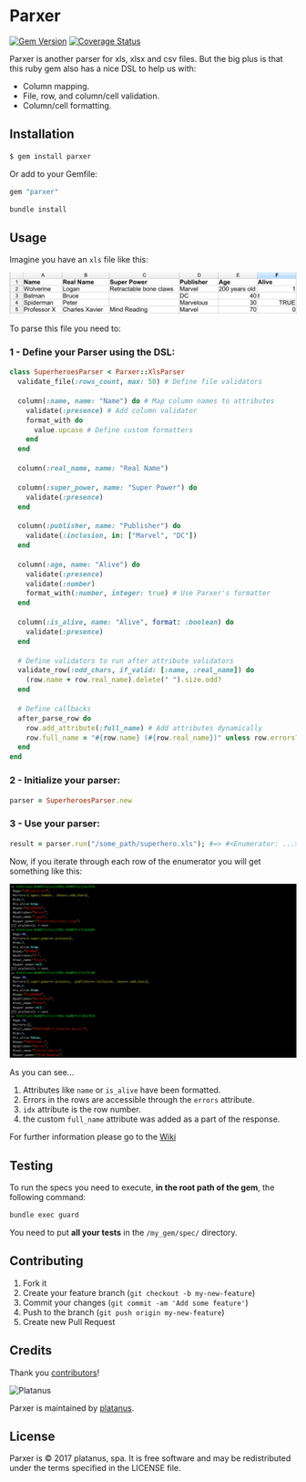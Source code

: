 # Parxer

[![Gem Version](https://badge.fury.io/rb/parxer.svg)](https://badge.fury.io/rb/parxer)
[![Coverage Status](https://coveralls.io/repos/github/platanus/parxer/badge.svg?branch=master)](https://coveralls.io/github/platanus/parxer?branch=master)

Parxer is another parser for xls, xlsx and csv files. But the big plus is that this ruby gem also has a nice DSL to help us with:

- Column mapping.
- File, row, and column/cell validation.
- Column/cell formatting.

## Installation

```bash
$ gem install parxer
```

Or add to your Gemfile:

```ruby
gem "parxer"
```

```bash
bundle install
```

## Usage

Imagine you have an `xls` file like this:

<img src="./docs/images/superheroes-xls.png" />

To parse this file you need to:

### 1 - Define your Parser using the DSL:

```ruby
class SuperheroesParser < Parxer::XlsParser
  validate_file(:rows_count, max: 50) # Define file validators

  column(:name, name: "Name") do # Map column names to attributes
    validate(:presence) # Add column validator
    format_with do
      value.upcase # Define custom formatters
    end
  end

  column(:real_name, name: "Real Name")

  column(:super_power, name: "Super Power") do
    validate(:presence)
  end

  column(:publisher, name: "Publisher") do
    validate(:inclusion, in: ["Marvel", "DC"])
  end

  column(:age, name: "Alive") do
    validate(:presence)
    validate(:number)
    format_with(:number, integer: true) # Use Parxer's formatter
  end

  column(:is_alive, name: "Alive", format: :boolean) do
    validate(:presence)
  end

  # Define validators to run after attribute validators
  validate_row(:odd_chars, if_valid: [:name, :real_name]) do
    (row.name + row.real_name).delete(" ").size.odd?
  end

  # Define callbacks
  after_parse_row do
    row.add_attribute(:full_name) # Add attributes dynamically
    row.full_name = "#{row.name} (#{row.real_name})" unless row.errors?
  end
end
```

### 2 - Initialize your parser:

```ruby
parser = SuperheroesParser.new
```

### 3 - Use your parser:

```ruby
result = parser.run("/some_path/superhero.xls"); #=> #<Enumerator: ...>
```

Now, if you iterate through each row of the enumerator you will get something like this:

<img src="./docs/images/parxer-response.png" />

As you can see...

1. Attributes like `name` or `is_alive` have been formatted.
2. Errors in the rows are accessible through the `errors` attribute.
3. `idx` attribute is the row number.
4. the custom `full_name` attribute was added as a part of the response.

For further information please go to the [Wiki](https://github.com/platanus/parxer/wiki)

## Testing

To run the specs you need to execute, **in the root path of the gem**, the following command:

```bash
bundle exec guard
```

You need to put **all your tests** in the `/my_gem/spec/` directory.

## Contributing

1. Fork it
2. Create your feature branch (`git checkout -b my-new-feature`)
3. Commit your changes (`git commit -am 'Add some feature'`)
4. Push to the branch (`git push origin my-new-feature`)
5. Create new Pull Request

## Credits

Thank you [contributors](https://github.com/platanus/parxer/graphs/contributors)!

<img src="http://platan.us/gravatar_with_text.png" alt="Platanus" width="250"/>

Parxer is maintained by [platanus](http://platan.us).

## License

Parxer is © 2017 platanus, spa. It is free software and may be redistributed under the terms specified in the LICENSE file.
